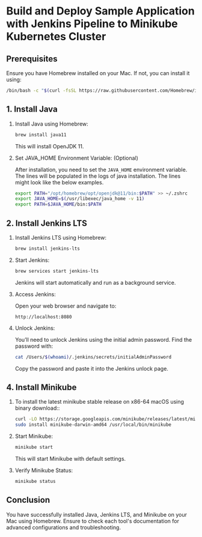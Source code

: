 # Build and Deploy Sample Application with Jenkins Pipeline to Minikube Kubernetes Cluster

## Prerequisites

Ensure you have Homebrew installed on your Mac. If not, you can install it using:

````sh
/bin/bash -c "$(curl -fsSL https://raw.githubusercontent.com/Homebrew/install/HEAD/install.sh)"
````

## 1. Install Java

1. Install Java using Homebrew:

   ```sh
   brew install java11
   ```

   This will install OpenJDK 11.

2. Set JAVA_HOME Environment Variable: (Optional)

   After installation, you need to set the `JAVA_HOME` environment variable. The lines will be populated in the logs of java installation.
   The lines might look like the below examples.

   ```sh
   export PATH="/opt/homebrew/opt/openjdk@11/bin:$PATH" >> ~/.zshrc
   export JAVA_HOME=$(/usr/libexec/java_home -v 11)
   export PATH=$JAVA_HOME/bin:$PATH
   ```


## 2. Install Jenkins LTS

1. Install Jenkins LTS using Homebrew:

   ```sh
   brew install jenkins-lts
   ```

2. Start Jenkins:

   ```sh
   brew services start jenkins-lts
   ```

   Jenkins will start automatically and run as a background service.

3. Access Jenkins:

   Open your web browser and navigate to:

   ```
   http://localhost:8080
   ```

4. Unlock Jenkins:

   You’ll need to unlock Jenkins using the initial admin password. Find the password with:

   ```sh
   cat /Users/$(whoami)/.jenkins/secrets/initialAdminPassword
   ```

   Copy the password and paste it into the Jenkins unlock page.


## 4. Install Minikube

1. To install the latest minikube stable release on x86-64 macOS using binary download::

   ```sh
   curl -LO https://storage.googleapis.com/minikube/releases/latest/minikube-darwin-amd64
   sudo install minikube-darwin-amd64 /usr/local/bin/minikube
   ```

2. Start Minikube:

   ```sh
   minikube start
   ```

   This will start Minikube with default settings.

3. Verify Minikube Status:

   ```sh
   minikube status
   ```

## Conclusion

You have successfully installed Java, Jenkins LTS, and Minikube on your Mac using Homebrew. Ensure to check each tool's documentation for advanced configurations and troubleshooting.
